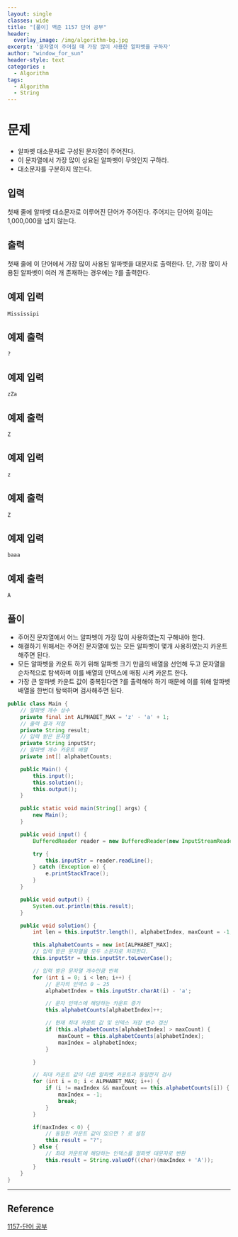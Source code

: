 ```yaml
--- 
layout: single
classes: wide
title: "[풀이] 백준 1157 단어 공부"
header:
  overlay_image: /img/algorithm-bg.jpg
excerpt: '문자열이 주어질 때 가장 많이 사용한 알파벳을 구하자'
author: "window_for_sun"
header-style: text
categories :
  - Algorithm
tags:
  - Algorithm
  - String
---  
```


# 문제
- 알파벳 대소문자로 구성된 문자열이 주어진다.
- 이 문자열에서 가장 많이 상요된 알파벳이 무엇인지 구하라.
- 대소문자를 구분하지 않는다.

## 입력
첫째 줄에 알파벳 대소문자로 이루어진 단어가 주어진다. 주어지는 단어의 길이는 1,000,000을 넘지 않는다.

## 출력
첫째 줄에 이 단어에서 가장 많이 사용된 알파벳을 대문자로 출력한다. 단, 가장 많이 사용된 알파벳이 여러 개 존재하는 경우에는 ?를 출력한다.

## 예제 입력

```
Mississipi
```  

## 예제 출력

```
?
```  

## 예제 입력

```
zZa
```  

## 예제 출력

```
Z
```  

## 예제 입력

```
z
```  

## 예제 출력

```
Z
```  

## 예제 입력

```
baaa
```  

## 예제 출력

```
A
```  

## 풀이
- 주어진 문자열에서 어느 알파벳이 가장 많이 사용하였는지 구해내야 한다.
- 해결하기 위해서는 주어진 문자열에 있는 모든 알파벳이 몇개 사용하였는지 카운트 해주면 된다.
- 모든 알파벳을 카운트 하기 위해 알파벳 크기 만큼의 배열을 선언해 두고 문자열을 순차적으로 탐색하며 이를 배열의 인덱스에 매핑 시켜 카운트 한다.
- 가장 큰 알파벳 카운트 값이 중복된다면 ?를 출력해야 하기 때문에 이를 위해 알파벳 배열을 한번더 탐색하며 검사해주면 된다.
  
```java
public class Main {
    // 알파벳 개수 상수
    private final int ALPHABET_MAX = 'z' - 'a' + 1;
    // 출력 결과 저장
    private String result;
    // 입력 받은 문자열
    private String inputStr;
    // 알파벳 개수 카운트 배열
    private int[] alphabetCounts;

    public Main() {
        this.input();
        this.solution();
        this.output();
    }

    public static void main(String[] args) {
        new Main();
    }

    public void input() {
        BufferedReader reader = new BufferedReader(new InputStreamReader(System.in));

        try {
            this.inputStr = reader.readLine();
        } catch (Exception e) {
            e.printStackTrace();
        }
    }

    public void output() {
        System.out.println(this.result);
    }

    public void solution() {
        int len = this.inputStr.length(), alphabetIndex, maxCount = -1, maxIndex = 0;

        this.alphabetCounts = new int[ALPHABET_MAX];
        // 입력 받은 문자열을 모두 소문자로 처리한다.
        this.inputStr = this.inputStr.toLowerCase();

        // 입력 받은 문자열 개수만큼 반복
        for (int i = 0; i < len; i++) {
            // 문자의 인덱스 0 ~ 25
            alphabetIndex = this.inputStr.charAt(i) - 'a';

            // 문자 인덱스에 해당하는 카운트 증가
            this.alphabetCounts[alphabetIndex]++;

            // 현재 최대 카운트 값 및 인덱스 저장 변수 갱신
            if (this.alphabetCounts[alphabetIndex] > maxCount) {
                maxCount = this.alphabetCounts[alphabetIndex];
                maxIndex = alphabetIndex;
            }

        }

        // 최대 카운트 값이 다른 알파벳 카운트과 동일한지 검사
        for (int i = 0; i < ALPHABET_MAX; i++) {
            if (i != maxIndex && maxCount == this.alphabetCounts[i]) {
                maxIndex = -1;
                break;
            }
        }

        if(maxIndex < 0) {
            // 동일한 카운트 값이 있으면 ? 로 설정
            this.result = "?";
        } else {
            // 최대 카운트에 해당하는 인덱스를 알파벳 대문자로 변환
            this.result = String.valueOf((char)(maxIndex + 'A'));
        }
    }
}
```  

---
## Reference
[1157-단어 공부](https://www.acmicpc.net/problem/1157)  
